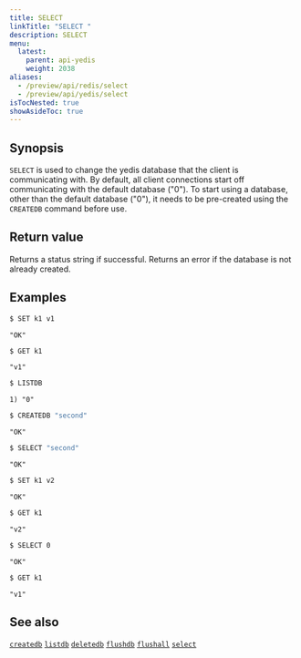 ```yaml
---
title: SELECT
linkTitle: "SELECT "
description: SELECT
menu:
  latest:
    parent: api-yedis
    weight: 2038
aliases:
  - /preview/api/redis/select
  - /preview/api/yedis/select
isTocNested: true
showAsideToc: true
---
```


## Synopsis

`SELECT` is used to change the yedis database that the client is communicating with. By default, all client connections start off communicating with the default database ("0"). To start using a database, other than the default database ("0"), it needs to be pre-created using the `CREATEDB` command before use.

## Return value

Returns a status string if successful. Returns an error if the database is not already created.

## Examples

```sh
$ SET k1 v1
```

```
"OK"
```

```sh
$ GET k1
```

```
"v1"
```

```sh
$ LISTDB
```

```
1) "0"
```

```sh
$ CREATEDB "second"
```

```
"OK"
```

```sh
$ SELECT "second"
```

```
"OK"
```

```sh
$ SET k1 v2
```

```
"OK"
```

```sh
$ GET k1
```

```
"v2"
```

```sh
$ SELECT 0
```

```
"OK"
```

```sh
$ GET k1
```

```
"v1"
```

## See also

[`createdb`](../createdb/)
[`listdb`](../listdb/)
[`deletedb`](../deletedb/)
[`flushdb`](../flushdb/)
[`flushall`](../flushall/)
[`select`](../select/)
